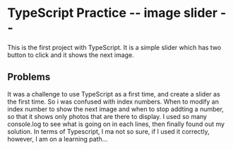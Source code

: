 # TypeScript Practice -- image slider --

This is the first project with TypeScript. It is a simple slider which has two button to click and it shows the next image.

## Problems

It was a challenge to use TypeScript as a first time, and create a slider as the first time. So i was confused with index numbers. When to modify an index number to show the next image and when to stop addting a number, so that it shows only photos that are there to display. I used so many console.log to see what is going on in each lines, then finally found out my solution.
In terms of Typescript, I ma not so sure, if I used it correctly, however, I am on a learning path...
